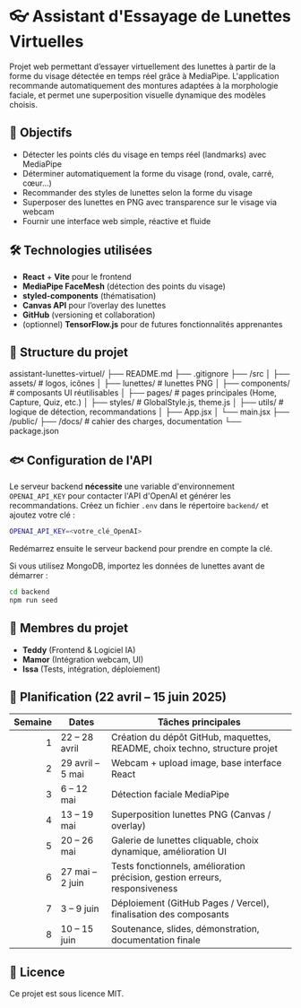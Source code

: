# 👓 Assistant d'Essayage de Lunettes Virtuelles

Projet web permettant d’essayer virtuellement des lunettes à partir de la forme du visage détectée en temps réel grâce à MediaPipe. L'application recommande automatiquement des montures adaptées à la morphologie faciale, et permet une superposition visuelle dynamique des modèles choisis.

## 🧠 Objectifs

- Détecter les points clés du visage en temps réel (landmarks) avec MediaPipe
- Déterminer automatiquement la forme du visage (rond, ovale, carré, cœur…)
- Recommander des styles de lunettes selon la forme du visage
- Superposer des lunettes en PNG avec transparence sur le visage via webcam
- Fournir une interface web simple, réactive et fluide

## 🛠️ Technologies utilisées

- **React** + **Vite** pour le frontend
- **MediaPipe FaceMesh** (détection des points du visage)
- **styled-components** (thématisation)
- **Canvas API** pour l’overlay des lunettes
- **GitHub** (versioning et collaboration)
- (optionnel) **TensorFlow.js** pour de futures fonctionnalités apprenantes

## 🧩 Structure du projet

assistant-lunettes-virtuel/
├── README.md
├── .gitignore
├── /src
│ ├── assets/ # logos, icônes
│ ├── lunettes/ # lunettes PNG
│ ├── components/ # composants UI réutilisables
│ ├── pages/ # pages principales (Home, Capture, Quiz, etc.)
│ ├── styles/ # GlobalStyle.js, theme.js
│ ├── utils/ # logique de détection, recommandations
│ ├── App.jsx
│ └── main.jsx
├── /public/
├── /docs/ # cahier des charges, documentation
└── package.json


## 🐟 Configuration de l'API

Le serveur backend **nécessite** une variable d'environnement `OPENAI_API_KEY`
pour contacter l'API d'OpenAI et générer les recommandations. Créez un fichier
`.env` dans le répertoire `backend/` et ajoutez votre clé :

```bash
OPENAI_API_KEY=<votre_clé_OpenAI>
```

Redémarrez ensuite le serveur backend pour prendre en compte la clé.

Si vous utilisez MongoDB, importez les données de lunettes avant de démarrer :

```bash
cd backend
npm run seed
```



## 👥 Membres du projet

- **Teddy** (Frontend & Logiciel IA)
- **Mamor** (Intégration webcam, UI)
- **Issa** (Tests, intégration, déploiement)

## 🔄 Planification (22 avril – 15 juin 2025)

| Semaine | Dates              | Tâches principales                                                            |
|--------:|--------------------|------------------------------------------------------------------------------|
| 1       | 22 – 28 avril       | Création du dépôt GitHub, maquettes, README, choix techno, structure projet |
| 2       | 29 avril – 5 mai    | Webcam + upload image, base interface React                                 |
| 3       | 6 – 12 mai          | Détection faciale MediaPipe                                                 |
| 4       | 13 – 19 mai         | Superposition lunettes PNG (Canvas / overlay)                               |
| 5       | 20 – 26 mai         | Galerie de lunettes cliquable, choix dynamique, amélioration UI             |
| 6       | 27 mai – 2 juin     | Tests fonctionnels, amélioration précision, gestion erreurs, responsiveness |
| 7       | 3 – 9 juin          | Déploiement (GitHub Pages / Vercel), finalisation des composants            |
| 8       | 10 – 15 juin        | Soutenance, slides, démonstration, documentation finale                     |

## 📄 Licence

Ce projet est sous licence MIT.
